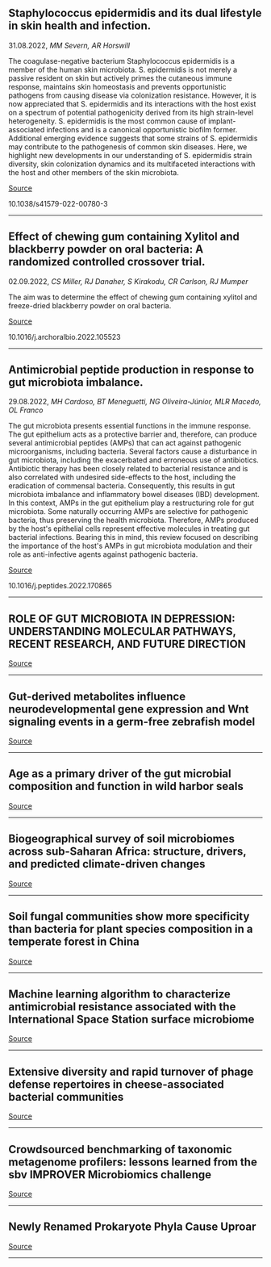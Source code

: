 ## Staphylococcus epidermidis and its dual lifestyle in skin health and infection.
 31.08.2022, _MM Severn, AR Horswill_


The coagulase-negative bacterium Staphylococcus epidermidis is a member of the human skin microbiota. S. epidermidis is not merely a passive resident on skin but actively primes the cutaneous immune response, maintains skin homeostasis and prevents opportunistic pathogens from causing disease via colonization resistance. However, it is now appreciated that S. epidermidis and its interactions with the host exist on a spectrum of potential pathogenicity derived from its high strain-level heterogeneity. S. epidermidis is the most common cause of implant-associated infections and is a canonical opportunistic biofilm former. Additional emerging evidence suggests that some strains of S. epidermidis may contribute to the pathogenesis of common skin diseases. Here, we highlight new developments in our understanding of S. epidermidis strain diversity, skin colonization dynamics and its multifaceted interactions with the host and other members of the skin microbiota.

[Source](https://www.nature.com/articles/s41579-022-00780-3)

10.1038/s41579-022-00780-3

---

## Effect of chewing gum containing Xylitol and blackberry powder on oral bacteria: A randomized controlled crossover trial.
 02.09.2022, _CS Miller, RJ Danaher, S Kirakodu, CR Carlson, RJ Mumper_


The aim was to determine the effect of chewing gum containing xylitol and freeze-dried blackberry powder on oral bacteria.

[Source](https://www.sciencedirect.com/science/article/abs/pii/S0003996922001807)

10.1016/j.archoralbio.2022.105523

---

## Antimicrobial peptide production in response to gut microbiota imbalance.
 29.08.2022, _MH Cardoso, BT Meneguetti, NG Oliveira-Júnior, MLR Macedo, OL Franco_


The gut microbiota presents essential functions in the immune response. The gut epithelium acts as a protective barrier and, therefore, can produce several antimicrobial peptides (AMPs) that can act against pathogenic microorganisms, including bacteria. Several factors cause a disturbance in gut microbiota, including the exacerbated and erroneous use of antibiotics. Antibiotic therapy has been closely related to bacterial resistance and is also correlated with undesired side-effects to the host, including the eradication of commensal bacteria. Consequently, this results in gut microbiota imbalance and inflammatory bowel diseases (IBD) development. In this context, AMPs in the gut epithelium play a restructuring role for gut microbiota. Some naturally occurring AMPs are selective for pathogenic bacteria, thus preserving the health microbiota. Therefore, AMPs produced by the host's epithelial cells represent effective molecules in treating gut bacterial infections. Bearing this in mind, this review focused on describing the importance of the host's AMPs in gut microbiota modulation and their role as anti-infective agents against pathogenic bacteria.

[Source](https://www.sciencedirect.com/science/article/abs/pii/S0196978122001310)

10.1016/j.peptides.2022.170865

---

## ROLE OF GUT MICROBIOTA IN DEPRESSION: UNDERSTANDING MOLECULAR PATHWAYS, RECENT RESEARCH, AND FUTURE DIRECTION

[Source](https://www.sciencedirect.com/science/article/abs/pii/S0166432822003497)

---

## Gut-derived metabolites influence neurodevelopmental gene expression and Wnt signaling events in a germ-free zebrafish model

[Source](https://microbiomejournal.biomedcentral.com/articles/10.1186/s40168-022-01302-2)

---

## Age as a primary driver of the gut microbial composition and function in wild harbor seals

[Source](https://www.nature.com/articles/s41598-022-18565-2)

---

## Biogeographical survey of soil microbiomes across sub-Saharan Africa: structure, drivers, and predicted climate-driven changes

[Source](https://microbiomejournal.biomedcentral.com/articles/10.1186/s40168-022-01297-w)

---

## Soil fungal communities show more specificity than bacteria for plant species composition in a temperate forest in China

[Source](https://bmcmicrobiol.biomedcentral.com/articles/10.1186/s12866-022-02591-1)

---

## Machine learning algorithm to characterize antimicrobial resistance associated with the International Space Station surface microbiome

[Source](https://microbiomejournal.biomedcentral.com/articles/10.1186/s40168-022-01332-w)

---

## Extensive diversity and rapid turnover of phage defense repertoires in cheese-associated bacterial communities

[Source](https://microbiomejournal.biomedcentral.com/articles/10.1186/s40168-022-01328-6)

---

## Crowdsourced benchmarking of taxonomic metagenome profilers: lessons learned from the sbv IMPROVER Microbiomics challenge

[Source](https://bmcgenomics.biomedcentral.com/articles/10.1186/s12864-022-08803-2)

---

## Newly Renamed Prokaryote Phyla Cause Uproar

[Source](https://www.the-scientist.com/news-opinion/newly-renamed-prokaryote-phyla-cause-uproar-69578)

---

